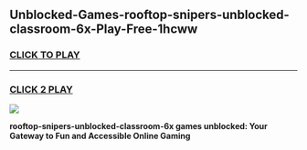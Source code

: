 
## Unblocked-Games-rooftop-snipers-unblocked-classroom-6x-Play-Free-1hcww
<h3>
<a href="https://premium76.site?title=rooftop-snipers-unblocked-classroom-6x&ref=20M">CLICK TO PLAY</a></h3>
<hr>

<h3>
<a href="https://premium76.site?title=rooftop-snipers-unblocked-classroom-6x&ref=20M">CLICK 2 PLAY</a>
  
</h3>

<a href="https://premium76.site?title=rooftop-snipers-unblocked-classroom-6x&ref=19M"><img src="https://clearcache.store/games.png"></a>


**rooftop-snipers-unblocked-classroom-6x games unblocked: Your Gateway to Fun and Accessible Online Gaming**
